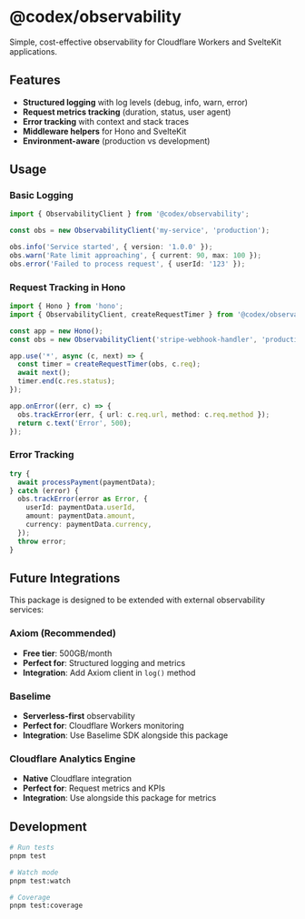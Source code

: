 # @codex/observability

Simple, cost-effective observability for Cloudflare Workers and SvelteKit applications.

## Features

- **Structured logging** with log levels (debug, info, warn, error)
- **Request metrics tracking** (duration, status, user agent)
- **Error tracking** with context and stack traces
- **Middleware helpers** for Hono and SvelteKit
- **Environment-aware** (production vs development)

## Usage

### Basic Logging

```typescript
import { ObservabilityClient } from '@codex/observability';

const obs = new ObservabilityClient('my-service', 'production');

obs.info('Service started', { version: '1.0.0' });
obs.warn('Rate limit approaching', { current: 90, max: 100 });
obs.error('Failed to process request', { userId: '123' });
```

### Request Tracking in Hono

```typescript
import { Hono } from 'hono';
import { ObservabilityClient, createRequestTimer } from '@codex/observability';

const app = new Hono();
const obs = new ObservabilityClient('stripe-webhook-handler', 'production');

app.use('*', async (c, next) => {
  const timer = createRequestTimer(obs, c.req);
  await next();
  timer.end(c.res.status);
});

app.onError((err, c) => {
  obs.trackError(err, { url: c.req.url, method: c.req.method });
  return c.text('Error', 500);
});
```

### Error Tracking

```typescript
try {
  await processPayment(paymentData);
} catch (error) {
  obs.trackError(error as Error, {
    userId: paymentData.userId,
    amount: paymentData.amount,
    currency: paymentData.currency,
  });
  throw error;
}
```

## Future Integrations

This package is designed to be extended with external observability services:

### Axiom (Recommended)
- **Free tier**: 500GB/month
- **Perfect for**: Structured logging and metrics
- **Integration**: Add Axiom client in `log()` method

### Baselime
- **Serverless-first** observability
- **Perfect for**: Cloudflare Workers monitoring
- **Integration**: Use Baselime SDK alongside this package

### Cloudflare Analytics Engine
- **Native** Cloudflare integration
- **Perfect for**: Request metrics and KPIs
- **Integration**: Use alongside this package for metrics

## Development

```bash
# Run tests
pnpm test

# Watch mode
pnpm test:watch

# Coverage
pnpm test:coverage
```
